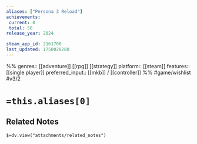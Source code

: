 ```yaml
---
aliases: ["Persona 3 Reload"]
achievements:
 current: 0
 total: 56
release_year: 2024

steam_app_id: 2161700
last_updated: 1750028280
---
```

%%
genres:: [[adventure]] [[rpg]] [[strategy]]
platform:: [[steam]]
features:: [[single player]]
preferred_input:: [[mkb]] / [[controller]]
%%
#game/wishlist
#v3/2

# `=this.aliases[0]`
## Related Notes
`$=dv.view("attachments/related_notes")`